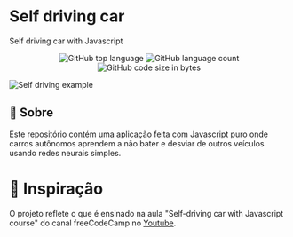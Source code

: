 # Self driving car

Self driving car with Javascript

<p align="center">
  <img alt="GitHub top language" src="https://img.shields.io/github/languages/top/vhenckel/self-driving-car?label=javascript&style=for-the-badge">
  <img alt="GitHub language count" src="https://img.shields.io/github/languages/count/vhenckel/self-driving-car?style=for-the-badge">
  <img alt="GitHub code size in bytes" src="https://img.shields.io/github/languages/code-size/vhenckel/self-driving-car?style=for-the-badge">
</p>

![Self driving example](https://github.com/vhenckel/self-driving-car/blob/main/self_driving.gif)

## :page_with_curl: Sobre

Este repositório contém uma aplicação feita com Javascript puro onde carros autônomos aprendem a não bater e desviar de outros veículos usando redes neurais simples.

# :thought_balloon: Inspiração

O projeto reflete o que é ensinado na aula "Self-driving car with Javascript course" do canal freeCodeCamp no [Youtube](https://www.youtube.com/watch?v=Rs_rAxEsAvI).
